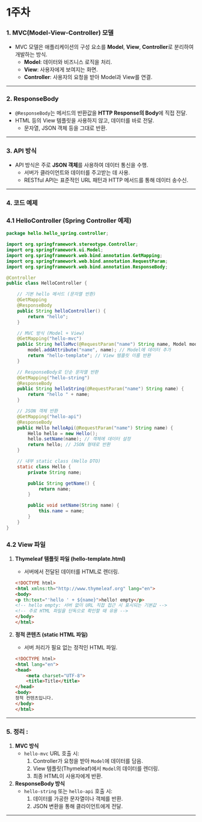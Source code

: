 # 1주차

### **1. MVC(Model-View-Controller) 모델**

- MVC 모델은 애플리케이션의 구성 요소를 **Model**, **View**, **Controller**로 분리하여 개발하는 방식.
    - **Model**: 데이터와 비즈니스 로직을 처리.
    - **View**: 사용자에게 보여지는 화면.
    - **Controller**: 사용자의 요청을 받아 Model과 View를 연결.

---

### **2. ResponseBody**

- `@ResponseBody`는 메서드의 반환값을 **HTTP Response의 Body**에 직접 전달.
- HTML 등의 View 템플릿을 사용하지 않고, 데이터를 바로 전달.
    - 문자열, JSON 객체 등을 그대로 반환.

---

### **3. API 방식**

- API 방식은 주로 **JSON 객체**를 사용하여 데이터 통신을 수행.
    - 서버가 클라이언트와 데이터를 주고받는 데 사용.
    - RESTful API는 표준적인 URL 패턴과 HTTP 메서드를 통해 데이터 송수신.

---

### **4. 코드 예제**

### **4.1 HelloController (Spring Controller 예제)**

```java
package hello.hello_spring.controller;

import org.springframework.stereotype.Controller;
import org.springframework.ui.Model;
import org.springframework.web.bind.annotation.GetMapping;
import org.springframework.web.bind.annotation.RequestParam;
import org.springframework.web.bind.annotation.ResponseBody;

@Controller
public class HelloController {

    // 기본 hello 메서드 (문자열 반환)
    @GetMapping
    @ResponseBody
    public String helloController() {
        return "hello";
    }

    // MVC 방식 (Model + View)
    @GetMapping("hello-mvc")
    public String helloMvc(@RequestParam("name") String name, Model model) {
        model.addAttribute("name", name); // Model에 데이터 추가
        return "hello-template"; // View 템플릿 이름 반환
    }

    // ResponseBody로 단순 문자열 반환
    @GetMapping("hello-string")
    @ResponseBody
    public String helloString(@RequestParam("name") String name) {
        return "hello " + name;
    }

    // JSON 객체 반환
    @GetMapping("hello-api")
    @ResponseBody
    public Hello helloApi(@RequestParam("name") String name) {
        Hello hello = new Hello();
        hello.setName(name); // 객체에 데이터 설정
        return hello; // JSON 형태로 반환
    }

    // 내부 static class (Hello DTO)
    static class Hello {
        private String name;

        public String getName() {
            return name;
        }

        public void setName(String name) {
            this.name = name;
        }
    }
}
```

### **4.2 View 파일**

1. **Thymeleaf 템플릿 파일 (hello-template.html)**
    - 서버에서 전달된 데이터를 HTML로 렌더링.
    
    ```html
    <!DOCTYPE html>
    <html xmlns:th="http://www.thymeleaf.org" lang="en">
    <body>
    <p th:text="'hello ' + ${name}">hello! empty</p>
    <!-- hello empty: 서버 없이 URL 직접 접근 시 표시되는 기본값 -->
    <!-- 주로 HTML 파일을 단독으로 확인할 때 유용 -->
    </body>
    </html>
    ```
    
2. **정적 콘텐츠 (static HTML 파일)**
    - 서버 처리가 필요 없는 정적인 HTML 파일.
    
    ```html
    <!DOCTYPE html>
    <html lang="en">
    <head>
        <meta charset="UTF-8">
        <title>Title</title>
    </head>
    <body>
    정적 컨텐츠입니다.
    </body>
    </html>
    ```
    

---

### **5. 정리 :**

1. **MVC 방식**
    - `hello-mvc` URL 호출 시:
        1. Controller가 요청을 받아 `Model`에 데이터를 담음.
        2. View 템플릿(Thymeleaf)에서 `Model`의 데이터를 렌더링.
        3. 최종 HTML이 사용자에게 반환.
2. **ResponseBody 방식**
    - `hello-string` 또는 `hello-api` 호출 시:
        1. 데이터를 가공한 문자열이나 객체를 반환.
        2. JSON 변환을 통해 클라이언트에게 전달.

---